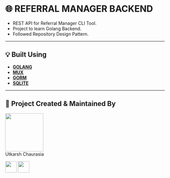# 🌐 REFERRAL MANAGER BACKEND

- REST API for Referral Manager CLI Tool.
- Project to learn Golang Backend.
- Followed Repository Design Pattern.


---

## :bulb: Built Using

- [**GOLANG**](https://go.dev/)
- [**MUX**](https://mux.com/for/go/)
- [**GORM**](https://gorm.io/docs/index.html)
- [**SQLITE**](https://www.sqlite.org/index.html)

---


## :man: Project Created & Maintained By

<img src = "https://avatars2.githubusercontent.com/u/47274683?s=460&u=d0f1b40291f480413ce4ac9a96b6d4603289844e&v=4"  height="120" alt=""> <br>Utkarsh Chaurasia

<p>
<a href = "https://github.com/UtkarshChaurasia"><img src = "http://www.iconninja.com/files/241/825/211/round-collaboration-social-github-code-circle-network-icon.svg" width="36" height = "36"/></a>
<a href = "https://www.linkedin.com/in/utkarshchaurasia/">
<img src = "http://www.iconninja.com/files/863/607/751/network-linkedin-social-connection-circular-circle-media-icon.svg" width="36" height="36"/>
</a>
</p>
